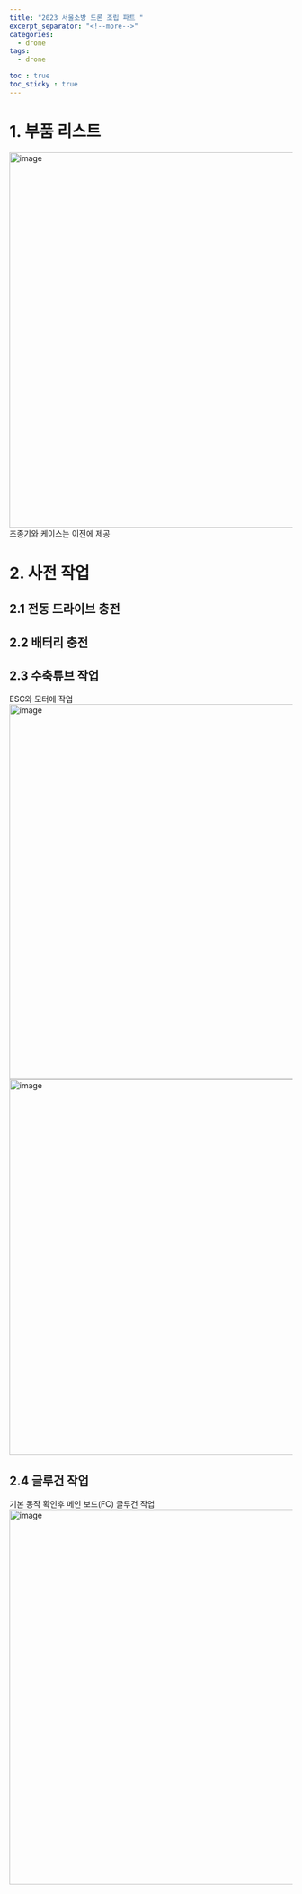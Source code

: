```yaml
---
title: "2023 서울소방 드론 조립 파트 "
excerpt_separator: "<!--more-->"
categories:
  - drone
tags:
  - drone

toc : true
toc_sticky : true
---
```


# 1. 부품 리스트
<img width="667" alt="image" src="https://github.com/younlea/younlea.github.io/assets/1435846/0866c3c5-b19f-4352-98f3-e5db7198194b">
조종기와 케이스는 이전에 제공   

# 2. 사전 작업
## 2.1 전동 드라이브 충전
## 2.2 배터리 충전
## 2.3 수축튜브 작업
ESC와 모터에 작업  
<img width="667" alt="image" src="https://github.com/younlea/younlea.github.io/assets/1435846/567bba8d-2958-4ebd-ab55-185792e30601">
<img width="667" alt="image" src="https://github.com/younlea/younlea.github.io/assets/1435846/9a58bd21-03e3-407a-8b1f-2371c46dc94e">

## 2.4 글루건 작업
기본 동작 확인후 메인 보드(FC) 글루건 작업
<img width="667" alt="image" src="https://github.com/younlea/younlea.github.io/assets/1435846/0906c68b-3cca-492f-b714-3b2ec922426a">



